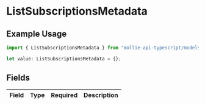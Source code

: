 # ListSubscriptionsMetadata

## Example Usage

```typescript
import { ListSubscriptionsMetadata } from "mollie-api-typescript/models/operations";

let value: ListSubscriptionsMetadata = {};
```

## Fields

| Field       | Type        | Required    | Description |
| ----------- | ----------- | ----------- | ----------- |